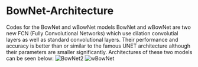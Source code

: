 # BowNet-Architecture
Codes for the BowNet and wBowNet models
BowNet and wBowNet are two new FCN (Fully Convolutional Networks) which use dilation convolutial layers as well as standard convolutional layers. Their performance and accuracy is better than or similar to the famous UNET architecture although their parameters are smaller significantly. 
Architectures of these two models can be seen below: 
![BowNet2](https://user-images.githubusercontent.com/34034638/56823446-dc417e80-6821-11e9-81c8-4a525f82ed78.png)
![wBowNet](https://user-images.githubusercontent.com/34034638/56823448-dea3d880-6821-11e9-82f3-d3d56ad6739a.png)


